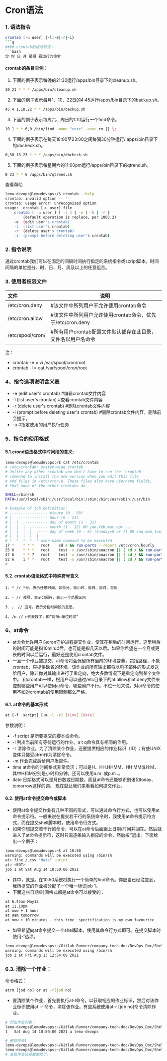 # Cron语法

### 1. 语法指令
```bash
crontab [-u user] {-l|-e|-r|-i}
```q
#### crontab的语法格式：
```bash
分 时 日 月 星期 要运行的命令
```
#### crontab的条目举例：
1. 下面的例子表示每晚的21:30运行/apps/bin目录下的cleanup.sh。
```bash
30 21 * * * /apps/bin/cleanup.sh
```
2. 下面的例子表示每月1、10、22日的4:45运行/apps/bin目录下的backup.sh。
```bash
45 4 1,10,22 * * /apps/bin/backup.sh
```
3. 下面的例子表示每周六、周日的1:10运行一个find命令。
```bash
10 1 * * 6,0 /bin/find -name "core" -exec rm {} \;
```
4. 下面的例子表示在每天18:00至23:00之间每隔30分钟运行/ apps/bin目录下的dbcheck.sh。
```bash
0,30 18-23 * * * /apps/bin/dbcheck.sh
```
5. 下面的例子表示每星期六的11:00pm运行/apps/bin目录下的qtrend.sh。
```bash
0 23 * * 6 /apps/bin/qtrend.sh
``` 

 查看帮助
```bash
lemu-devops@lemudevops:/$ crontab --help
crontab: invalid option -- '-'
crontab: usage error: unrecognized option
usage:	crontab [-u user] file
	crontab [ -u user ] [ -i ] { -e | -l | -r }
		(default operation is replace, per 1003.2)
	-e	(edit user's crontab)
	-l	(list user's crontab)
	-r	(delete user's crontab)
	-i	(prompt before deleting user's crontab)

```
### 2. 指令说明
通过crontab我们可以在固定的间隔时间执行指定的系统指令或script脚本。时间间隔的单位是分、时、日、月、周及以上的任意组合。
### 3. 使用者权限文件
|文件 |说明
|:---|--
/etc/cron.deny |#该文件中所列用户不允许使用crontab命令
/etc/cron.allow |#该文件中所列用户允许使用crontab命令，优先于/etc/cron.deny
/etc/spool/cron/ |#所有用户crontab配置文件默认都存在此目录，文件名以用户名命令

注：
- crontab -e = vi /var/spool/cron/root
- crontab -l = cat /var/spool/cron/root

### 4、指令选项说明含义表
* -e (edit user's crontab) #编辑crontab文件内容
* -l (list user's crontab) #查看crontab文件内容
* -r (delete user's crontab) #删除crontab文件内容
* -i (prompt before deleting user's crontab) #删除crontab文件内容，删除前会提示。
* -u #指定使用的用户执行任务

### 5、指令的使用格式
#### 5.1.crond语法格式中时间段的含义:
```bash
lemu-devops@lemudevops:/$ cat /etc/crontab 
# /etc/crontab: system-wide crontab
# Unlike any other crontab you don't have to run the `crontab'
# command to install the new version when you edit this file
# and files in /etc/cron.d. These files also have username fields,
# that none of the other crontabs do.

SHELL=/bin/sh
PATH=/usr/local/sbin:/usr/local/bin:/sbin:/bin:/usr/sbin:/usr/bin

# Example of job definition:
# .---------------- minute (0 - 59)
# |  .------------- hour (0 - 23)
# |  |  .---------- day of month (1 - 31)
# |  |  |  .------- month (1 - 12) OR jan,feb,mar,apr ...
# |  |  |  |  .---- day of week (0 - 6) (Sunday=0 or 7) OR sun,mon,tue,wed,thu,fri,sat
# |  |  |  |  |
# *  *  *  *  * user-name command to be executed
17 *	* * *	root    cd / && run-parts --report /etc/cron.hourly
25 6	* * *	root	test -x /usr/sbin/anacron || ( cd / && run-parts --report /etc/cron.daily )
47 6	* * 7	root	test -x /usr/sbin/anacron || ( cd / && run-parts --report /etc/cron.weekly )
52 6	1 * *	root	test -x /usr/sbin/anacron || ( cd / && run-parts --report /etc/cron.monthly )
#

```
#### 5.2. crontab语法格式中特殊符号含义
```
1. * // *号，表示任意时间，如每分、每小时、每日、每月、每周

2. - // 减号，表示分隔符，表示一个范围区间

3. ， // 逗号，表示分割时间段的意思。

4. /n // n代表数字，即“每隔n单位时间”

```

### 6、at命令
* at命令允许用户向cron守护进程提交作业，使其在稍后的时间运行。这里稍后的时间可能是指10min以后，也可能是指几天以后。如果你希望在一个月或更长的时间以后运行，最好还是使用crontab文件。
* 一旦一个作业被提交，at命令将会保留所有当前的环境变量，包括路径，不象crontab，只提供缺省的环境。该作业的所有输出都将以电子邮件的形式发送给用户，除非你对其输出进行了重定向，绝大多数情况下是重定向到某个文件中。
和crontab一样，根用户可以通过/etc目录下的at.allow和at.deny文件来控制哪些用户可以使用at命令，哪些用户不行。不过一般来说，对at命令的使用不如对crontab的使用限制那么严格。
#### 6.1. at命令的基本形式
```bash
at [-f  script] [-m -l -r] [time] [date]
```
参数说明：
* -f script 是所要提交的脚本或命令。
* -l 列出当前所有等待运行的作业。a t q命令具有相同的作用。
* -r 清除作业。为了清除某个作业，还要提供相应的作业标识（ID）；有些UNIX变体只接受atrm作为清除命令。
* -m 作业完成后给用户发邮件。
* time at命令的时间格式非常灵活；可以是H、HH.HHMM、HH:MM或H:M，其中H和M分别是小时和分钟。还可以使用a.m .或p.m .。
* date 日期格式可以是月份数或日期数，而且at命令还能够识别诸如today、tomorrow这样的词。
现在就让我们来看看如何提交作业。

#### 6.2. 使用at命令提交命令或脚本
* 使用at命令提交作业有几种不同的形式，可以通过命令行方式，也可以使用at命令提示符。一般来说在提交若干行的系统命令时，我使用at命令提示符方式，而在提交shell脚本时，使用命令行方式。
* 如果你想提交若干行的命令，可以在at命令后面跟上日期/时间并回车。然后就进入了at命令提示符，这时只需逐条输入相应的命令，然后按‘<CTRL-D>’退出。下面给出一个例子：
```bash
lemu-devops@lemudevops:~$ at 10:50
warning: commands will be executed using /bin/sh
at> fine /.csv "date" -print                 
at> <EOT>
job 1 at Sat Aug 14 10:50:00 2021
```
* 其中，<EOT>就是<CTRL-D>。在10:50系统将执行一个简单的find命令。你应当已经注意到，我所提交的作业被分配了一个唯一标识job 1。
* 下面这些日期/时间格式都是at命令可以接受的：
```bash
at 6.45am May12
at 11.10pm
at now + 1 hour
at 9am tomorrow
at now + 10 minutes - this time  spectification is my own favourite
```
* 如果希望向at命令提交一个shell脚本，使用其命令行方式即可。在提交脚本时使用-f选项。
```bash
lemu-devops@lemudevops:~/Gitlab-Runner/company-tech-doc/DevOps_Doc/Shell/Shell_Example$ at 12:54 -f Get_OS.sh 
warning: commands will be executed using /bin/sh
job 2 at Fri Aug 13 12:54:00 2021

```
### 6.3. 清除一个作业：
命令格式：
```bash
atrm [jod no] or at -r[jod no]
```
* 要清除某个作业，首先要执行at-l命令，以获取相应的作业标识，然后对该作业标识使用at -r 命令，清除该作业。有些系统使用at-r [job no]命令清除作业。
```bash
# 列出作业列表：
lemu-devops@lemudevops:~/Gitlab-Runner/company-tech-doc/DevOps_Doc/Shell/Shell_Example$ at -l
1	Sat Aug 14 10:50:00 2021 a lemu-devops

# 删除作业1
lemu-devops@lemudevops:~/Gitlab-Runner/company-tech-doc/DevOps_Doc/Shell/Shell_Example$ at -r 1
lemu-devops@lemudevops:~/Gitlab-Runner/company-tech-doc/DevOps_Doc/Shell/Shell_Example$ at -l
# 发现作业已经被删除了。
```